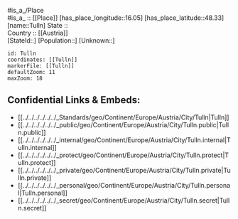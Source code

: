 ﻿---
location: [48.33,16.05] 
mapzoom: [7,12] 
mapmarker: city 
type: City
tags:
- geo/City


SpocWebEntityId: 35040
isDeleted: false
confidential: public

---
#is_a_/Place  
#is_a_ :: [[Place]] 
[has_place_longitude::16.05] 
[has_place_latitude::48.33] 
[name::Tulln] 
State ::  
Country :: [[Austria]]  
[StateId::] 
[Population::] 
[Unknown::] 


```leaflet
id: Tulln
coordinates: [[Tulln]] 
markerFile: [[Tulln]] 
defaultZoom: 11 
maxZoom: 18
```


## Confidential Links & Embeds: 
- [[../../../../../../_Standards/geo/Continent/Europe/Austria/City/Tulln|Tulln]] 
- [[../../../../../../_public/geo/Continent/Europe/Austria/City/Tulln.public|Tulln.public]] 
- [[../../../../../../_internal/geo/Continent/Europe/Austria/City/Tulln.internal|Tulln.internal]] 
- [[../../../../../../_protect/geo/Continent/Europe/Austria/City/Tulln.protect|Tulln.protect]] 
- [[../../../../../../_private/geo/Continent/Europe/Austria/City/Tulln.private|Tulln.private]] 
- [[../../../../../../_personal/geo/Continent/Europe/Austria/City/Tulln.personal|Tulln.personal]] 
- [[../../../../../../_secret/geo/Continent/Europe/Austria/City/Tulln.secret|Tulln.secret]] 
